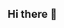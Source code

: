 ## Hi there 👋

<!--
**reigentoes/reigentoes** is a ✨ _special_ ✨ repository because its `README.md` (this file) appears on your GitHub profile.
![Image](https://github.com/user-attachments/assets/66540554-aed3-4f9b-a581-35c6e061bfe5)
